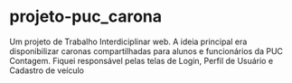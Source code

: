 # projeto-puc_carona

Um projeto de Trabalho Interdiciplinar web. A ideia principal era disponibilizar caronas compartilhadas para alunos e funcionários da PUC Contagem.
Fiquei responsável pelas telas de Login, Perfil de Usuário e Cadastro de veículo
